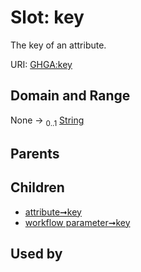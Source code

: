 
# Slot: key


The key of an attribute.

URI: [GHGA:key](https://w3id.org/GHGA/key)


## Domain and Range

None &#8594;  <sub>0..1</sub> [String](types/String.md)

## Parents


## Children

 *  [attribute➞key](attribute_key.md)
 *  [workflow parameter➞key](workflow_parameter_key.md)

## Used by

